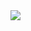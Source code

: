 <picture>
  <source media="(prefers-color-scheme: dark)" srcset="https://github-readme-streak-stats.herokuapp.com/?user=Ryan0427&theme=dark&hide_border=true" />
  <source media="(prefers-color-scheme: light)" srcset="https://github-readme-streak-stats.herokuapp.com/?user=Ryan0427&theme=light&hide_border=true" />
  <img style="display: block; margin: 0 auto;" src="https://github-readme-streak-stats.herokuapp.com/?user=Ryan0427&theme=default&hide_border=true" />
</picture>
<!--
**Ryan0427/Ryan0427** is a ✨ _special_ ✨ repository because its `README.md` (this file) appears on your GitHub profile.

Here are some ideas to get you started:

- 🔭 I’m currently working on ...
- 🌱 I’m currently learning ...
- 👯 I’m looking to collaborate on ...
- 🤔 I’m looking for help with ...
- 💬 Ask me about ...
- 📫 How to reach me: ...
- 😄 Pronouns: ...
- ⚡ Fun fact: ...
-->
